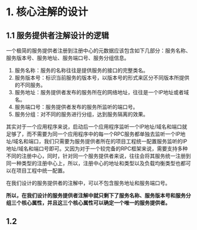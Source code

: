 # 1. 核心注解的设计

## 1.1 服务提供者注解设计的逻辑

一个极简的服务提供者注册到注册中心的元数据应该包含如下几部分：服务名称、服务版本号、服务地址、服务端口号、服务分组信息。

1. 服务名称：服务的名称往往是提供服务的接口的完整类名。
2. 服务版本号：标识当前服务的版本号，以版本号的形式来区分不同版本所提供的不同服务。
3. 服务地址：服务提供者发布的服务所在的网络地址，往往是一个IP地址或者域名。
4. 服务端口号：服务提供者发布的服务所监听的端口号。
5. 服务分组：对不同的服务进行分组，达到服务隔离的效果。

其实对于一个应用程序来说，启动后一个应用程序监听一个IP地址/域名和端口就足够了，而不需要为同一个应用程序中的每一个RPC服务都单独去监听一个IP地址/域名和端口，我们只需要为服务提供者所在的项目工程统一配置服务监听的IP地址/域名和端口号即可。又因为对于一个较完备的RPC框架来说，需要支持多种不同的注册中心，同时，针对同一个服务提供者来说，往往会将其服务统一注册到同一种类型的注册中心上，所以，注册中心的地址和类型以及负载均衡类型也都可以在项目工程中统一配置。

在我们设计的服务提供者的注解中，可以不包含服务地址和服务端口号。

**所以，在我们设计的服务提供者注解中就只剩下了服务名称、服务版本号和服务分组三个核心属性，并且这三个核心属性可以确定一个唯一的服务提供者。**


## 1.2 

